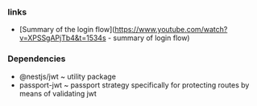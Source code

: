 ### links

- [Summary of the login flow](https://www.youtube.com/watch?v=XPSSgAPjTb4&t=1534s - summary of login flow)

### Dependencies

- @nestjs/jwt ~ utility package
- passport-jwt ~ passport strategy specifically for protecting routes by means of validating jwt
